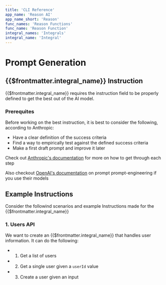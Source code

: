 ```yaml
---
title: 'CLI Reference'
app_name: 'Reason AI'
app_name_short: 'Reason'
func_names: 'Reason Functions'
func_name: 'Reason Function'
integral_names: 'Integrals'
integral_name: 'Integral'
---
```


# Prompt Generation

## {{$frontmatter.integral_name}} Instruction

{{$frontmatter.integral_name}} requires the instruction field to be properly defined to get the best out of the AI model.

### Prerequites

Before working on the best instruction, it is best to consider the following, according to Anthropic:

- Have a clear definition of the success criteria
- Find a way to empirically test against the defined success criteria
- Make a first draft prompt and improve it later

Check out [Anthropic's documentation](https://docs.anthropic.com/en/docs/build-with-claude/prompt-engineering/overview) for more on how to get through each step

Also checkout [OpenAI's documentation](https://platform.openai.com/docs/guides/prompt-engineering) on prompt prompt-engineering if you use their models

## Example Instructions

Consider the followind scenarios and example Instructions made for the {{$frontmatter.integral_name}}

### 1. Users API

We want to create an {{$frontmatter.integral_name}} that handles user information.
It can do the following:

- 1. Get a list of users
- 2. Get a single user given a `userId` value
- 3. Create a user given an input
